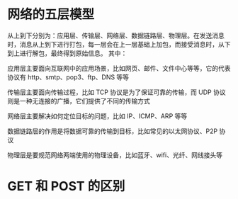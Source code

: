 # 网络的五层模型
从上到下分别为：应用层、传输层、网络层、数据链路层、物理层。在发送消息时，消息从上到下进行打包，每一层会在上一层基础上加包，而接受消息时，从下到上进行解包，最终得到原始信息。
其中：


应用层主要面向互联网中的应用场景，比如网页、邮件、文件中心等等，它的代表协议有 http、smtp、pop3、ftp、DNS 等等


传输层主要面向传输过程，比如 TCP 协议是为了保证可靠的传输，而 UDP 协议则是一种无连接的广播，它们提供了不同的传输方式


网络层主要解决如何定位目标的问题，比如 IP、ICMP、ARP 等等


数据链路层的作用是将数据可靠的传输到目标，比如常见的以太网协议、P2P 协议


物理层是要规范网络两端使用的物理设备，比如蓝牙、wifi、光纤、网线接头等

# GET 和 POST 的区别

